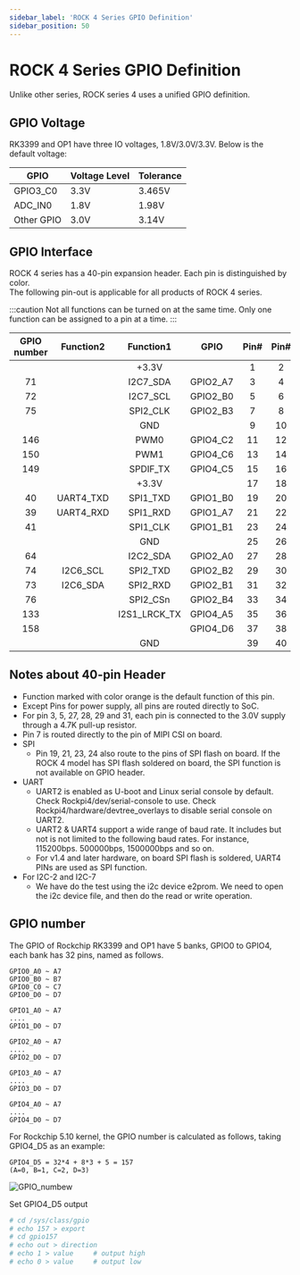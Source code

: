 ```yaml
---
sidebar_label: 'ROCK 4 Series GPIO Definition'
sidebar_position: 50
---
```



# ROCK 4 Series GPIO Definition

Unlike other series, ROCK series 4 uses a unified GPIO definition.

## GPIO Voltage

RK3399 and OP1 have three IO voltages, 1.8V/3.0V/3.3V. Below is the default voltage:

| GPIO       | Voltage Level | Tolerance |
| ---------- | ------------- | --------- |
| GPIO3_C0   | 3.3V          | 3.465V    |
| ADC_IN0    | 1.8V          | 1.98V     |
| Other GPIO | 3.0V          | 3.14V     |

## GPIO Interface

ROCK 4 series has a 40-pin expansion header. Each pin is distinguished by color.  
The following pin-out is applicable for all products of ROCK 4 series.  

<div className='gpio_style'>

:::caution
Not all functions can be turned on at the same time. Only one function can be assigned to a pin at a time.
:::

|GPIO number|Function2|Function1|GPIO|Pin#|Pin#|GPIO|Function1|Function2|GPIO number|
|:-:|:---------:|:----------:|:--------:| :------------------------------: | :-----------------------------:|:-:|:-:|:-:|:-:|
|	|			|	+3.3V	 |			| <div className='yellow'>1</div>  |  <div className='red'>2</div>  |			|+5.0V		 |			|	|
|71 |			|I2C7_SDA	 |GPIO2_A7	|  <div className='green'>3</div>  |  <div className='red'>4</div>  |			|+5.0V		 |			|	|
|72 |			|I2C7_SCL	 |GPIO2_B0	|  <div className='green'>5</div>  | <div className='black'>6</div> |			|GND		 |			|	|
|75 |			|SPI2_CLK	 |GPIO2_B3	|  <div className='green'>7</div>  | <div className='green'>8</div> |GPIO4_C4	|<div className='orange'>UART2_TXD</div>|			|148|
|	|			|GND		 |			|  <div className='black'>9</div>  | <div className='green'>10</div>|GPIO4_C3	|<div className='orange'>UART2_RXD</div>|			|147|
|146|			|	PWM0	 |GPIO4_C2	| <div className='green'>11</div>  | <div className='green'>12</div>|GPIO4_A3	|I2S1_SCLK	 |			|131|
|150|			|	PWM1	 |GPIO4_C6	| <div className='green'>13</div>  | <div className='black'>14</div>|			|GND		 |			|	|
|149|			|SPDIF_TX	 |GPIO4_C5	| <div className='green'>15</div>  | <div className='green'>16</div>|GPIO4_D2	|			 |			|154|
|	|			|+3.3V		 |			| <div className='yellow'>17</div> | <div className='green'>18</div>|GPIO4_D4	|			 |			|156|
|40 |UART4_TXD  |<div className='orange'>SPI1_TXD</div>|GPIO1_B0	| <div className='green'>19</div>  | <div className='black'>20</div>|			|GND		 |			|	|
|39 |UART4_RXD  |<div className='orange'>SPI1_RXD</div>|GPIO1_A7	| <div className='green'>21</div>  | <div className='green'>22</div>|GPIO4_D5	|			 |			|157|
|41 |			|<div className='orange'>SPI1_CLK</div>|GPIO1_B1	| <div className='green'>23</div>  | <div className='green'>24</div>|GPIO1_B2	|<div className='orange'>SPI1_CSn</div>|			|42 |
|	|			|	GND		 |			| <div className='black'>25</div>  | <div className='green'>26</div>|			|ADC_IN0	 |			|	|
|64 |			|I2C2_SDA	 |GPIO2_A0	|  <div className='blue'>27</div>  | <div className='blue'>28</div> |GPIO2_A1	|I2C2_CLK	 |			|65 |
|74 |I2C6_SCL	|SPI2_TXD	 |GPIO2_B2	| <div className='green'>29</div>  | <div className='black'>30</div>|			|GND		 |			|	|
|73 |I2C6_SDA	|SPI2_RXD	 |GPIO2_B1	| <div className='green'>31</div>  | <div className='green'>32</div>|GPIO3_C0	|SPDIF_TX	 |UART3_CTSn|112|
|76 |			|SPI2_CSn	 |GPIO2_B4	| <div className='green'>33</div>  | <div className='black'>34</div>|			|GND		 |			|	|
|133|			|I2S1_LRCK_TX|GPIO4_A5	| <div className='green'>35</div>  | <div className='green'>36</div>|GPIO4_A4	|I2S1_LRCK_RX|			|132|
|158|			|			 |GPIO4_D6	| <div className='green'>37</div>  | <div className='green'>38</div>|GPIO4_A6	|I2S1_SDI	 |			|134|
|	|			|	GND		 |			| <div className='black'>39</div>  | <div className='green'>40</div>|GPIO4_A7	|I2S1_SDO	 |			|135|

</div>

## Notes about 40-pin Header

 - Function marked with color orange is the default function of this pin.
 - Except Pins for power supply, all pins are routed directly to SoC.
 - For pin 3, 5, 27, 28, 29 and 31, each pin is connected to the 3.0V supply through a 4.7K pull-up resistor.
 - Pin 7 is routed directly to the pin of MIPI CSI on board.
 - SPI
	- Pin 19, 21, 23, 24 also route to the pins of SPI flash on board. If the ROCK 4 model has SPI flash soldered on board, the SPI function is not available on GPIO header.
 - UART
	- UART2 is enabled as U-boot and Linux serial console by default. Check Rockpi4/dev/serial-console to use. Check Rockpi4/hardware/devtree_overlays to disable serial console on UART2.
	- UART2 & UART4 support a wide range of baud rate. It includes but not is not limited to the following baud rates. For instance, 115200bps. 500000bps, 1500000bps and so on.
	- For v1.4 and later hardware, on board SPI flash is soldered, UART4 PINs are used as SPI function.
 - For I2C-2 and I2C-7
	- We have do the test using the i2c device e2prom. We need to open the i2c device file, and then do the read or write operation.

## GPIO number

The GPIO of Rockchip RK3399 and OP1 have 5 banks, GPIO0 to GPIO4, each bank has 32 pins, named as follows.

```
GPIO0_A0 ~ A7 
GPIO0_B0 ~ B7
GPIO0_C0 ~ C7
GPIO0_D0 ~ D7
   
GPIO1_A0 ~ A7
....
GPIO1_D0 ~ D7
```
```
GPIO2_A0 ~ A7
....
GPIO2_D0 ~ D7
```
```
GPIO3_A0 ~ A7
....
GPIO3_D0 ~ D7
```
```
GPIO4_A0 ~ A7
....
GPIO4_D0 ~ D7
```

For Rockchip 5.10 kernel, the GPIO number is calculated as follows, taking GPIO4_D5 as an example:

```
GPIO4_D5 = 32*4 + 8*3 + 5 = 157
(A=0, B=1, C=2, D=3)
```

![GPIO_numbew](/img/configuration/gpio-number.webp)

Set GPIO4_D5 output

```bash
# cd /sys/class/gpio
# echo 157 > export
# cd gpio157
# echo out > direction
# echo 1 > value     # output high
# echo 0 > value     # output low
```
